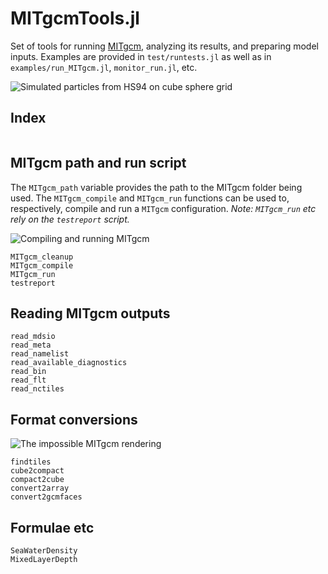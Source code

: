 # MITgcmTools.jl

Set of tools for running [MITgcm](https://mitgcm.readthedocs.io/en/latest/?badge=latest), analyzing its results, and preparing model inputs. Examples are provided in `test/runtests.jl` as well as in `examples/run_MITgcm.jl`, `monitor_run.jl`, etc.


![Simulated particles from HS94 on cube sphere grid](https://user-images.githubusercontent.com/20276764/111042787-12377e00-840d-11eb-8ddb-64cc1cfd57fd.png)

## Index

```@index
```

## MITgcm path and run script

The `MITgcm_path` variable provides the path to the MITgcm folder being used. The `MITgcm_compile` and `MITgcm_run` functions can be used to, respectively, compile and run a `MITgcm` configuration. _Note: `MITgcm_run` etc rely on the `testreport` script._ 

![Compiling and running MITgcm](https://user-images.githubusercontent.com/20276764/111093453-56ab4280-850f-11eb-8587-20b6f944e05a.png)

```@docs
MITgcm_cleanup
MITgcm_compile 
MITgcm_run
testreport
```

## Reading MITgcm outputs

```@docs
read_mdsio
read_meta
read_namelist
read_available_diagnostics
read_bin
read_flt
read_nctiles
```

## Format conversions

![The impossible MITgcm rendering](https://user-images.githubusercontent.com/20276764/97648227-970b9780-1a2a-11eb-81c4-65ec2c87efc6.png)

```@docs
findtiles
cube2compact
compact2cube
convert2array
convert2gcmfaces
```

## Formulae etc

```@docs
SeaWaterDensity
MixedLayerDepth
```
